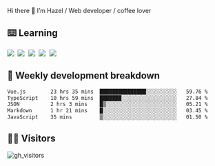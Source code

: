 
Hi there 👋 I’m Hazel / Web developer / coffee lover

## ⌨️ Learning

<samp>
 <a href="https://github.com/vuejs/core"><img src="https://api.iconify.design/logos:vue.svg" /></a>
  <a href="https://github.com/vuejs/core"><img src="https://api.iconify.design/logos:react.svg" /></a>
  <a href="https://github.com/vitejs/vite"><img src="https://api.iconify.design/logos:vitejs.svg" /></a>
  <a href="https://github.com/microsoft/TypeScript"><img src="https://api.iconify.design/logos:typescript-icon.svg" /></a> 
  <a href="https://github.com/unocss/unocss"><img src="https://api.iconify.design/logos:unocss.svg" /></a>
  

</samp>


## 🦀 Weekly development breakdown

<!--START_SECTION:waka-->

```txt
Vue.js        23 hrs 35 mins  ███████████████░░░░░░░░░░   59.76 %
TypeScript    10 hrs 59 mins  ███████░░░░░░░░░░░░░░░░░░   27.84 %
JSON          2 hrs 3 mins    █▒░░░░░░░░░░░░░░░░░░░░░░░   05.21 %
Markdown      1 hr 21 mins    █░░░░░░░░░░░░░░░░░░░░░░░░   03.45 %
JavaScript    35 mins         ▒░░░░░░░░░░░░░░░░░░░░░░░░   01.50 %
```

<!--END_SECTION:waka-->
## 👬🏻 Visitors

![gh_visitors](https://profile-counter.glitch.me/Hazel-Lin/count.svg)

